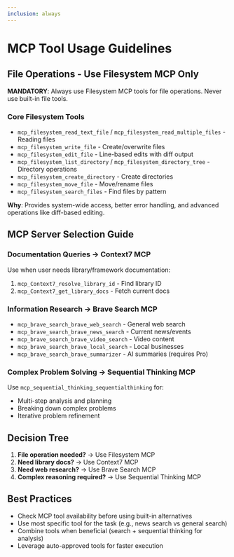 ```yaml
---
inclusion: always
---
```


# MCP Tool Usage Guidelines

## File Operations - Use Filesystem MCP Only

**MANDATORY**: Always use Filesystem MCP tools for file operations. Never use built-in file tools.

### Core Filesystem Tools
- `mcp_filesystem_read_text_file` / `mcp_filesystem_read_multiple_files` - Reading files
- `mcp_filesystem_write_file` - Create/overwrite files  
- `mcp_filesystem_edit_file` - Line-based edits with diff output
- `mcp_filesystem_list_directory` / `mcp_filesystem_directory_tree` - Directory operations
- `mcp_filesystem_create_directory` - Create directories
- `mcp_filesystem_move_file` - Move/rename files
- `mcp_filesystem_search_files` - Find files by pattern

**Why**: Provides system-wide access, better error handling, and advanced operations like diff-based editing.

## MCP Server Selection Guide

### Documentation Queries → Context7 MCP
Use when user needs library/framework documentation:
1. `mcp_Context7_resolve_library_id` - Find library ID
2. `mcp_Context7_get_library_docs` - Fetch current docs

### Information Research → Brave Search MCP  
- `mcp_brave_search_brave_web_search` - General web search
- `mcp_brave_search_brave_news_search` - Current news/events
- `mcp_brave_search_brave_video_search` - Video content
- `mcp_brave_search_brave_local_search` - Local businesses
- `mcp_brave_search_brave_summarizer` - AI summaries (requires Pro)

### Complex Problem Solving → Sequential Thinking MCP
Use `mcp_sequential_thinking_sequentialthinking` for:
- Multi-step analysis and planning
- Breaking down complex problems
- Iterative problem refinement

## Decision Tree

1. **File operation needed?** → Use Filesystem MCP
2. **Need library docs?** → Use Context7 MCP  
3. **Need web research?** → Use Brave Search MCP
4. **Complex reasoning required?** → Use Sequential Thinking MCP

## Best Practices

- Check MCP tool availability before using built-in alternatives
- Use most specific tool for the task (e.g., news search vs general search)
- Combine tools when beneficial (search + sequential thinking for analysis)
- Leverage auto-approved tools for faster execution
